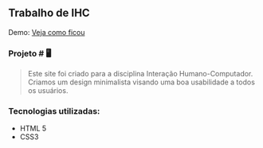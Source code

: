
## Trabalho de IHC

Demo: [Veja como ficou](https://ihc-project.netlify.app)

### Projeto # 🖥️
> Este site foi criado para a disciplina Interação Humano-Computador. Criamos um design minimalista visando uma boa usabilidade a todos os usuários.

### Tecnologias utilizadas:
- HTML 5
-  CSS3
